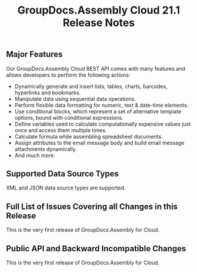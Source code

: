 ﻿---
id: "21-1-release-notes"
url: "assembly/release-notes/release-notes-2021/21-1-release-notes"
title: "GroupDocs.Assembly Cloud 21.1 Release Notes"
weight: 1
productName: "GroupDocs.Assembly Cloud"
description: "GroupDocs Assembly Cloud 21.1 Release Notes"
keywords: "groupdocs assembly cloud 21.1 release notes features"
---

## Major Features

Our GroupDocs.Assembly Cloud REST API comes with many features and allows developers to perform the following actions:

* Dynamically generate and insert lists, tables, charts, barcodes, hyperlinks and bookmarks.
* Manipulate data using sequential data operations.
* Perform flexible data formatting for numeric, text & date-time elements.
* Use conditional blocks, which represent a set of alternative template options, bound with conditional expressions.
* Define variables used to calculate computationally expensive values just once and access them multiple times.
* Calculate formula while assembling spreadsheet documents.
* Assign attributes to the email message body and build email message attachments dynamically.
* And much more.

## Supported Data Source Types

XML and JSON data source types are supported.

## Full List of Issues Covering all Changes in this Release

This is the very first release of GroupDocs.Assembly for Cloud.

## Public API and Backward Incompatible Changes

This is the very first release of GroupDocs.Assembly for Cloud.
